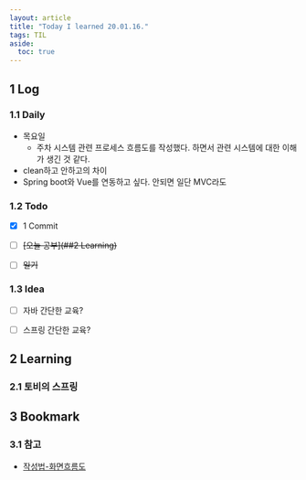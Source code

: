 ```yaml
---
layout: article
title: "Today I learned 20.01.16."
tags: TIL
aside:
  toc: true
---
```


## 1 Log

### 1.1 Daily

- 목요일
  - 주차 시스템 관련 프로세스 흐름도를 작성했다. 하면서 관련 시스템에 대한 이해가 생긴 것 같다.
- clean하고 안하고의 차이
- Spring boot와 Vue를 연동하고 싶다. 안되면 일단 MVC라도


### 1.2 Todo

- [x] 1 Commit

- [ ] ~~[오늘 공부](##2 Learning)~~

- [ ] ~~일기~~

  

### 1.3 Idea

- [ ] 자바 간단한 교육?
- [ ] 스프링 간단한 교육?




## 2 Learning

### 2.1 토비의 스프링




## 3 Bookmark
### 3.1 참고

- [작성법-화면흐름도](https://medium.com/@mklab.co/작성법-화면흐름도-screen-flow-chart-와-ia-information-architecture-2a3facc3bf96)

